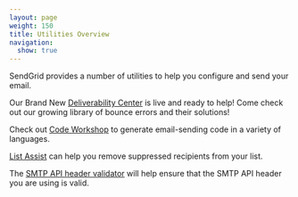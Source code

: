 ```yaml
---
layout: page
weight: 150
title: Utilities Overview
navigation: 
  show: true
---
```


SendGrid provides a number of utilities to help you configure and send
your email.

Our Brand New [Deliverability Center]({{root_url}}/Utilities/deliverabilitycenter.html) is live and ready to help!
Come check out our growing library of bounce errors and their solutions! 

Check out [Code Workshop]({{root_url}}/Utilities/code_workshop.html) to
generate email-sending code in a variety of languages.

[List Assist]({{root_url}}/Utilities/list_assist.html) can help you remove
suppressed recipients from your list.

The [SMTP API header validator]({{root_url}}/Utilities/smtpapi_validator.html) will help ensure that the SMTP API header you are using is valid.
